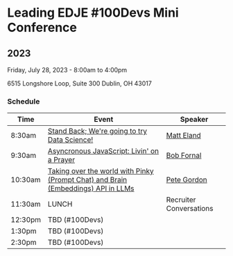 # Leading EDJE #100Devs Mini Conference

## 2023

Friday, July 28, 2023 - 8:00am to 4:00pm

6515 Longshore Loop, Suite 300
Dublin, OH 43017

### Schedule

| Time | Event | Speaker |
|------|-------|---------|
| 8:30am | [Stand Back; We're going to try Data Science!](https://sessionize.com/s/matt-eland/stand-back-im-going-to-try-data-science/44728) | [Matt Eland](https://MattEland.dev) |
| 9:30am | [Asyncronous JavaScript: Livin' on a Prayer](https://sessionize.com/s/bob-fornal/asynchronous-javascript-part-1-livin-on-a-prayer/22652) | [Bob Fornal](https://www.linkedin.com/in/rfornal/) |
| 10:30am | [Taking over the world with Pinky (Prompt Chat) and Brain (Embeddings) API in LLMs](https://www.cbuswaw.com/june-2023-harnessing-the-power-of-chatgpt-with-embeddings-and-chat/) | [Pete Gordon](https://www.linkedin.com/in/petegordon/) |
| 11:30am | LUNCH | Recruiter Conversations |
| 12:30pm | TBD (#100Devs) | |
| 1:30pm | TBD (#100Devs) | |
| 2:30pm | TBD (#100Devs) | |

